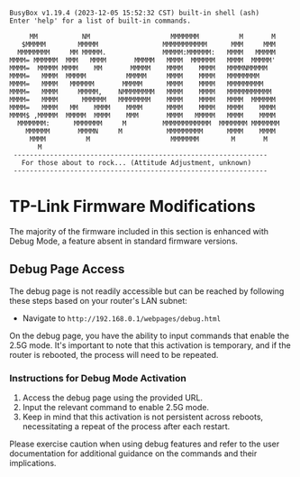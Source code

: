 ```
BusyBox v1.19.4 (2023-12-05 15:52:32 CST) built-in shell (ash)
Enter 'help' for a list of built-in commands.

     MM           NM                    MMMMMMM          M       M
   $MMMMM        MMMMM                MMMMMMMMMMM      MMM     MMM
  MMMMMMMM     MM MMMMM.              MMMMM:MMMMMM:   MMMM   MMMMM
MMMM= MMMMMM  MMM   MMMM       MMMMM   MMMM  MMMMMM   MMMM  MMMMM'
MMMM=  MMMMM MMMM    MM       MMMMM    MMMM    MMMM   MMMMNMMMMM
MMMM=   MMMM  MMMMM          MMMMM     MMMM    MMMM   MMMMMMMM
MMMM=   MMMM   MMMMMM       MMMMM      MMMM    MMMM   MMMMMMMMM
MMMM=   MMMM     MMMMM,    NMMMMMMMM   MMMM    MMMM   MMMMMMMMMMM
MMMM=   MMMM      MMMMMM   MMMMMMMM    MMMM    MMMM   MMMM  MMMMMM
MMMM=   MMMM   MM    MMMM    MMMM      MMMM    MMMM   MMMM    MMMM
MMMM$ ,MMMMM  MMMMM  MMMM    MMM       MMMM   MMMMM   MMMM    MMMM
  MMMMMMM:      MMMMMMM     M         MMMMMMMMMMMM  MMMMMMM MMMMMMM
    MMMMMM       MMMMN     M           MMMMMMMMM      MMMM    MMMM
     MMMM          M                    MMMMMMM        M       M
       M
 ---------------------------------------------------------------
   For those about to rock... (Attitude Adjustment, unknown)
 ---------------------------------------------------------------
```

# TP-Link Firmware Modifications

The majority of the firmware included in this section is enhanced with Debug Mode, a feature absent in standard firmware versions.

## Debug Page Access

The debug page is not readily accessible but can be reached by following these steps based on your router's LAN subnet:

- Navigate to `http://192.168.0.1/webpages/debug.html`

On the debug page, you have the ability to input commands that enable the 2.5G mode. It's important to note that this activation is temporary, and if the router is rebooted, the process will need to be repeated.

### Instructions for Debug Mode Activation

1. Access the debug page using the provided URL.
2. Input the relevant command to enable 2.5G mode.
3. Keep in mind that this activation is not persistent across reboots, necessitating a repeat of the process after each restart.

Please exercise caution when using debug features and refer to the user documentation for additional guidance on the commands and their implications.
